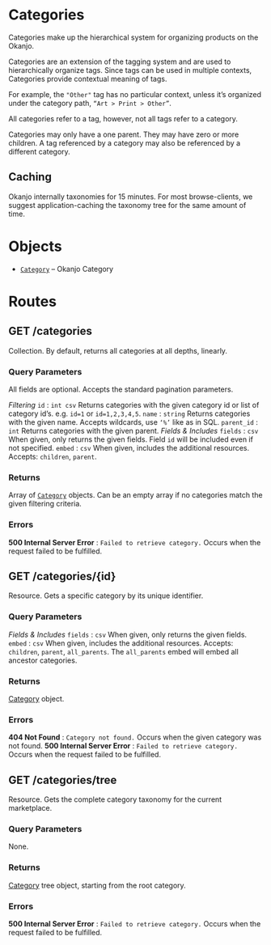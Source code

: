 
# Categories

Categories make up the hierarchical system for organizing products on the Okanjo.

Categories are an extension of the tagging system and are used to hierarchically organize tags. Since tags can be used
in multiple contexts, Categories provide contextual meaning of tags.

For example, the `"Other"` tag has no particular context, unless it’s organized under the category path, `“Art > Print > Other”`.

All categories refer to a tag, however, not all tags refer to a category.

Categories may only have a one parent. They may have zero or more children. A tag referenced by a category may also be
referenced by a different category.

## Caching
Okanjo internally taxonomies for 15 minutes. For most browse-clients, we suggest application-caching the taxonomy tree for the same amount of time.

# Objects

* [`Category`](Objects.html#Category) – Okanjo Category


# Routes

## GET /categories

Collection. By default, returns all categories at all depths, linearly.

### Query Parameters

All fields are optional. Accepts the standard pagination parameters.

*Filtering*
`id`
:   `int csv` Returns categories with the given category id or list of category id’s. e.g. `id=1` or `id=1,2,3,4,5`.
`name`
:   `string` Returns categories with the given name. Accepts wildcards, use `‘%’` like as in SQL.
`parent_id`
:   `int` Returns categories with the given parent.
*Fields & Includes*
`fields`
:   `csv` When given, only returns the given fields. Field `id` will be included even if not specified.
`embed`
:   `csv` When given, includes the additional resources. Accepts: `children`, `parent`.


### Returns

Array of [`Category`](Objects.html#Category) objects. Can be an empty array if no categories match the given filtering criteria.

### Errors

**500 Internal Server Error**
:   `Failed to retrieve category.` Occurs when the request failed to be fulfilled.


## GET /categories/{id}

Resource. Gets a specific category by its unique identifier.

### Query Parameters

*Fields & Includes*
`fields`
:   `csv` When given, only returns the given fields.
`embed`
:   `csv` When given, includes the additional resources. Accepts: `children`, `parent`, `all_parents`. The `all_parents` embed will embed all ancestor categories.


### Returns

[Category](Objects.html#Category) object.

### Errors

**404 Not Found**
:   `Category not found.` Occurs when the given category was not found.
**500 Internal Server Error**
:   `Failed to retrieve category.` Occurs when the request failed to be fulfilled.


## GET /categories/tree

Resource. Gets the complete category taxonomy for the current marketplace.

### Query Parameters

None.

### Returns

[Category](Objects.html#Category) tree object, starting from the root category.

### Errors

**500 Internal Server Error**
:   `Failed to retrieve category.` Occurs when the request failed to be fulfilled.